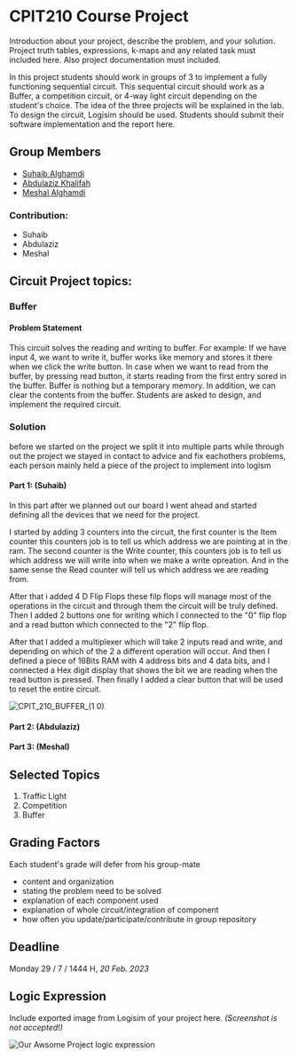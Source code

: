 # CPIT210 Course Project
Introduction about your project, describe the problem, and your solution. Project truth tables, expressions, k-maps and any related task must included here. Also project documentation must included.

In this project students should work in groups of 3 to implement a fully functioning sequential circuit. This sequential circuit should work as a Buffer, a competition circuit, or 4-way light circuit depending on the student's choice. The idea of the three projects will be explained in the lab. To design the circuit, Logisim should be used. Students should submit their software implementation and the report here. 

## Group Members
[comment]: <> (each group memeber should write his first, middle and last name with link to his GitHub account)
- [Suhaib Alghamdi](https://github.com/SuhaibAG)
- [Abdulaziz Khalifah](https://github.com/its-Abdulaziz)
- [Meshal Alghamdi](https://github.com/Meshal-Alghamdi)

[comment]: <> (Students should include the contribution percentage of each group member.)
[comment]: <> (Example:)
### Contribution:
- Suhaib 
- Abdulaziz 
- Meshal

## Circuit Project topics:

[comment]: <> (Choose one of the following, your choice need to be accepted by Instructor)

### Buffer
#### Problem Statement
This circuit solves the reading and writing to buffer. For example: If we have input 4, we want to write it, buffer works like memory and stores it there when we click the write button. In case when we want to read from the buffer, by pressing read button, it starts reading from the first entry sored in the buffer. Buffer is nothing but a temporary memory. In addition, we can clear the contents from the buffer. Students are asked to design, and implement the required circuit.

### Solution
before we started on the project we split it into multiple parts while through out the project we stayed in contact to advice and fix eachothers problems, each person mainly held a piece of the project to implement into logism

#### Part 1: (Suhaib)
In this part after we planned out our board I went ahead and started defining all the devices that we need for the project.

I started by adding 3 counters into the circuit, the first counter is the Item counter this counters job is to tell us which address we are pointing at in the ram. The second counter is the Write counter, this counters job is to tell us which address we will write into when we make a write opreation.
And in the same sense the Read counter will tell us which address we are reading from.

After that i added 4 D Flip Flops these filp flops will manage most of the operations in the circuit and through them the circuit will be truly defined.
Then I added 2 buttons one for writing which I connected to the "0" flip flop and a read button which connected to the "2" flip flop.

After that I added a multiplexer which will take 2 inputs read and write, and depending on which of the 2 a different operation will occur.
And then I defined a piece of 16Bits RAM with 4 address bits and 4 data bits, and I connected a Hex digit display that shows the bit we are reading when the read button is pressed. Then finally I added a clear button that will be used to reset the entire circuit.

![CPIT_210_BUFFER_(1 0)](https://user-images.githubusercontent.com/123287867/219379025-3e13cea3-b2d5-48a2-abfd-5a8babde9862.png)

#### Part 2: (Abdulaziz)


#### Part 3: (Meshal)


## Selected Topics
1. Traffic Light
2. Competition
3. Buffer

## Grading Factors
Each student's grade will defer from his group-mate 
- content and organization
- stating the problem need to be solved
- explanation of each component used
- explanation of whole circuit/integration of component
- how often you update/participate/contribute in group repository

## Deadline
Monday 29 / 7 / 1444 H, *20 Feb. 2023*

## Logic Expression
Include exported image from Logisim of your project here. *(Screenshot is not accepted!)*

![Our Awsome Project logic expression](/images/logic-expression.png)


